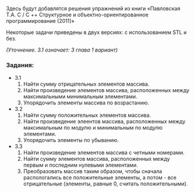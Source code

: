 <p>Здесь будут добавлятся решения упражнений из книги «Павловская Т.А. C / C ++ Структурное и объектно-ориентированное программирование (2011)»</p>

<p>Некоторые задачи приведены в двух версиях: с использованием STL и без.</p>

<em>(Уточнение. 3.1 означает: 3 глава 1 вариант)</em>

<h3>Задания:</h3>
 <ul>
   <li> 3.1
     <ol>
       <li> Найти сумму отрицательных элементов массива.</li>
       <li> Найти произведение элементов массива, расположенных между максимальными минимальным элементами.</li>
       <li> Упорядочить элементы массива по возрастанию. </li>
    </ol> 
   </li> 
   
   <li> 3.2
     <ol>
        <li> Найти сумму положительных элементов массива.</li>
        <li> Найти произведение элеентов массива, расположенных между
             максимальным по модулю и минимальным по модулю элементами.</li>
        <li> Упорядочить элементы по убыванию.</li>
    </ol> 
   </li>
   
   <li> 3.3
     <ol>
       <li> Найти произведение элементов массива с четными номерами.</li>
       <li> Найти сумму элементов массива, расположенных между первым и последним
    нулевыми элементами.</li>
       <li> Преобразовать массив таким образом, чтобы сначала распологались
    все положительные элементы, а потом - все отрицательные
    (элементы, равные 0, считать положительными).  </li>
    </ol> 
   </li>
 </ul>
